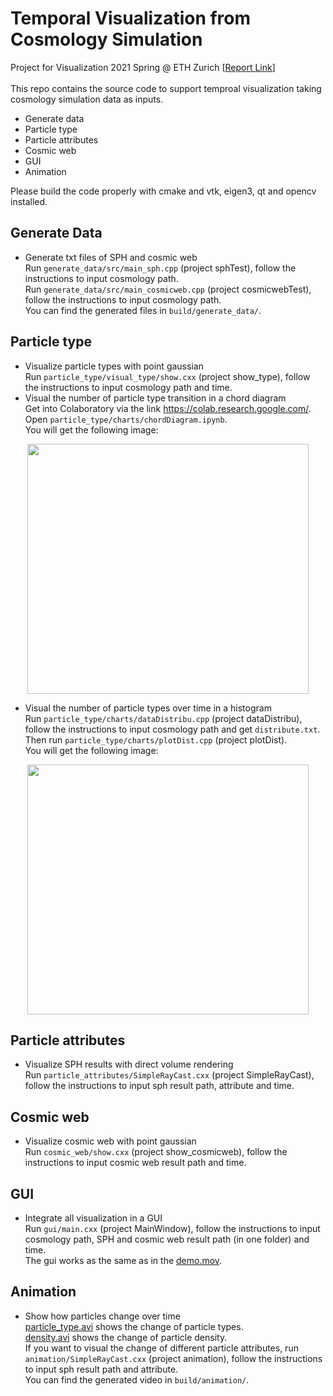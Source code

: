 # Temporal Visualization from Cosmology Simulation
Project for Visualization 2021 Spring @ ETH Zurich [[Report Link]()] <br/>
<br/>
This repo contains the source code to support temproal visualization taking cosmology simulation data as inputs.
- Generate data
- Particle type
- Particle attributes
- Cosmic web
- GUI
- Animation

Please build the code properly with cmake and vtk, eigen3, qt and opencv installed.

## Generate Data

- Generate txt files of SPH and cosmic web<br/>
Run ```generate_data/src/main_sph.cpp``` (project sphTest), follow the instructions to input cosmology path.<br/>
Run ```generate_data/src/main_cosmicweb.cpp``` (project cosmicwebTest), follow the instructions to input cosmology path.<br/>
You can find the generated files in ```build/generate_data/```.

## Particle type

- Visualize particle types with point gaussian <br/>
Run ```particle_type/visual_type/show.cxx``` (project show_type), follow the instructions to input cosmology path and time.<br/>
- Visual the number of particle type transition in a chord diagram <br/>
Get into Colaboratory via the link https://colab.research.google.com/. Open ```particle_type/charts/chordDiagram.ipynb```.<br/>
You will get the following image:<br/>
<div align=center><img src="https://github.com/B1ueber2y/Visualization-21/blob/Final/particle_type/charts/chordDiagram.png" width="450" height="400"/></div>

- Visual the number of particle types over time in a histogram <br/>
Run ```particle_type/charts/dataDistribu.cpp``` (project dataDistribu), follow the instructions to input cosmology path and get ```distribute.txt```. Then run ```particle_type/charts/plotDist.cpp``` (project plotDist).<br/>
You will get the following image:<br/>
<div align=center><img src="https://github.com/B1ueber2y/Visualization-21/blob/Final/particle_type/charts/histogram.png" width="450" height="400"/></div>

## Particle attributes

- Visualize SPH results with direct volume rendering <br/>
Run ```particle_attributes/SimpleRayCast.cxx``` (project SimpleRayCast), follow the instructions to input sph result path, attribute and time.  

## Cosmic web

- Visualize cosmic web with point gaussian <br/>
Run ```cosmic_web/show.cxx``` (project show_cosmicweb), follow the instructions to input cosmic web result path and time. 

## GUI

- Integrate all visualization in a GUI<br/>
Run ```gui/main.cxx``` (project MainWindow), follow the instructions to input cosmology path, SPH and cosmic web result path (in one folder) and time.<br/>
The gui works as the same as in the [demo.mov](https://drive.google.com/file/d/1pIoIlcz4T5n609MJ3BvA-8TqXHxdj9Y9/view?usp=sharing).

## Animation

- Show how particles change over time<br/>
[particle_type.avi](https://drive.google.com/file/d/1mIia0titN9ZWJEEr8O1zSwVomJ-G76eR/view?usp=sharing) shows the change of particle types.<br/>
[density.avi](https://drive.google.com/file/d/1S_T4Oa8VnCMWTR_2dIIJCh2WFBA9P1EW/view?usp=sharing) shows the change of particle density.<br/>
If you want to visual the change of different particle attributes, run ```animation/SimpleRayCast.cxx``` (project animation), follow the instructions to input sph result path and attribute.<br/>
You can find the generated video in ```build/animation/```.
